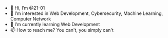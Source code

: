 - 👋 Hi, I’m @21-01
- 👀 I’m interested in Web Development, Cybersecurity, Machine Learning, Computer Network
- 🌱 I’m currently learning Web Development
- 📫 How to reach me? You can't, you simply can't

<!---
21-01/21-01 is a ✨ special ✨ repository because its `README.md` (this file) appears on your GitHub profile.
You can click the Preview link to take a look at your changes.
--->
